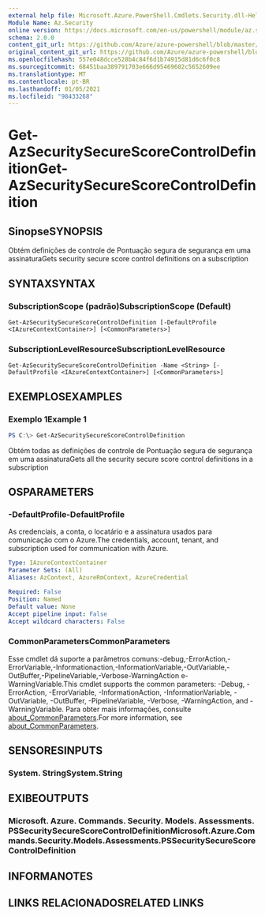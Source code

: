```yaml
---
external help file: Microsoft.Azure.PowerShell.Cmdlets.Security.dll-Help.xml
Module Name: Az.Security
online version: https://docs.microsoft.com/en-us/powershell/module/az.security/Get-AzSecuritySecureScoreControlDefinition
schema: 2.0.0
content_git_url: https://github.com/Azure/azure-powershell/blob/master/src/Security/Security/help/Get-AzSecuritySecureScoreControlDefinition.md
original_content_git_url: https://github.com/Azure/azure-powershell/blob/master/src/Security/Security/help/Get-AzSecuritySecureScoreControlDefinition.md
ms.openlocfilehash: 557e048dcce528b4c84f6d1b74915d81d6c6f0c8
ms.sourcegitcommit: 68451baa389791703e666d95469602c5652609ee
ms.translationtype: MT
ms.contentlocale: pt-BR
ms.lasthandoff: 01/05/2021
ms.locfileid: "98433268"
---
```

# <span data-ttu-id="24e33-101">Get-AzSecuritySecureScoreControlDefinition</span><span class="sxs-lookup"><span data-stu-id="24e33-101">Get-AzSecuritySecureScoreControlDefinition</span></span>

## <span data-ttu-id="24e33-102">Sinopse</span><span class="sxs-lookup"><span data-stu-id="24e33-102">SYNOPSIS</span></span>
<span data-ttu-id="24e33-103">Obtém definições de controle de Pontuação segura de segurança em uma assinatura</span><span class="sxs-lookup"><span data-stu-id="24e33-103">Gets security secure score control definitions on a subscription</span></span>

## <span data-ttu-id="24e33-104">SYNTAX</span><span class="sxs-lookup"><span data-stu-id="24e33-104">SYNTAX</span></span>

### <span data-ttu-id="24e33-105">SubscriptionScope (padrão)</span><span class="sxs-lookup"><span data-stu-id="24e33-105">SubscriptionScope (Default)</span></span>
```
Get-AzSecuritySecureScoreControlDefinition [-DefaultProfile <IAzureContextContainer>] [<CommonParameters>]
```

### <span data-ttu-id="24e33-106">SubscriptionLevelResource</span><span class="sxs-lookup"><span data-stu-id="24e33-106">SubscriptionLevelResource</span></span>
```
Get-AzSecuritySecureScoreControlDefinition -Name <String> [-DefaultProfile <IAzureContextContainer>] [<CommonParameters>]
```

## <span data-ttu-id="24e33-107">EXEMPLOS</span><span class="sxs-lookup"><span data-stu-id="24e33-107">EXAMPLES</span></span>

### <span data-ttu-id="24e33-108">Exemplo 1</span><span class="sxs-lookup"><span data-stu-id="24e33-108">Example 1</span></span>
```powershell
PS C:\> Get-AzSecuritySecureScoreControlDefinition
```

<span data-ttu-id="24e33-109">Obtém todas as definições de controle de Pontuação segura de segurança em uma assinatura</span><span class="sxs-lookup"><span data-stu-id="24e33-109">Gets all the security secure score control definitions in a subscription</span></span>

## <span data-ttu-id="24e33-110">OS</span><span class="sxs-lookup"><span data-stu-id="24e33-110">PARAMETERS</span></span>

### <span data-ttu-id="24e33-111">-DefaultProfile</span><span class="sxs-lookup"><span data-stu-id="24e33-111">-DefaultProfile</span></span>
<span data-ttu-id="24e33-112">As credenciais, a conta, o locatário e a assinatura usados para comunicação com o Azure.</span><span class="sxs-lookup"><span data-stu-id="24e33-112">The credentials, account, tenant, and subscription used for communication with Azure.</span></span>

```yaml
Type: IAzureContextContainer
Parameter Sets: (All)
Aliases: AzContext, AzureRmContext, AzureCredential

Required: False
Position: Named
Default value: None
Accept pipeline input: False
Accept wildcard characters: False
```

### <span data-ttu-id="24e33-113">CommonParameters</span><span class="sxs-lookup"><span data-stu-id="24e33-113">CommonParameters</span></span>
<span data-ttu-id="24e33-114">Esse cmdlet dá suporte a parâmetros comuns:-debug,-ErrorAction,-ErrorVariable,-Informationaction,-InformationVariable,-OutVariable,-OutBuffer,-PipelineVariable,-Verbose-WarningAction e-WarningVariable.</span><span class="sxs-lookup"><span data-stu-id="24e33-114">This cmdlet supports the common parameters: -Debug, -ErrorAction, -ErrorVariable, -InformationAction, -InformationVariable, -OutVariable, -OutBuffer, -PipelineVariable, -Verbose, -WarningAction, and -WarningVariable.</span></span> <span data-ttu-id="24e33-115">Para obter mais informações, consulte [about_CommonParameters](http://go.microsoft.com/fwlink/?LinkID=113216).</span><span class="sxs-lookup"><span data-stu-id="24e33-115">For more information, see [about_CommonParameters](http://go.microsoft.com/fwlink/?LinkID=113216).</span></span>

## <span data-ttu-id="24e33-116">SENSORES</span><span class="sxs-lookup"><span data-stu-id="24e33-116">INPUTS</span></span>

### <span data-ttu-id="24e33-117">System. String</span><span class="sxs-lookup"><span data-stu-id="24e33-117">System.String</span></span>

## <span data-ttu-id="24e33-118">EXIBE</span><span class="sxs-lookup"><span data-stu-id="24e33-118">OUTPUTS</span></span>

### <span data-ttu-id="24e33-119">Microsoft. Azure. Commands. Security. Models. Assessments. PSSecuritySecureScoreControlDefinition</span><span class="sxs-lookup"><span data-stu-id="24e33-119">Microsoft.Azure.Commands.Security.Models.Assessments.PSSecuritySecureScoreControlDefinition</span></span>

## <span data-ttu-id="24e33-120">INFORMA</span><span class="sxs-lookup"><span data-stu-id="24e33-120">NOTES</span></span>

## <span data-ttu-id="24e33-121">LINKS RELACIONADOS</span><span class="sxs-lookup"><span data-stu-id="24e33-121">RELATED LINKS</span></span>
